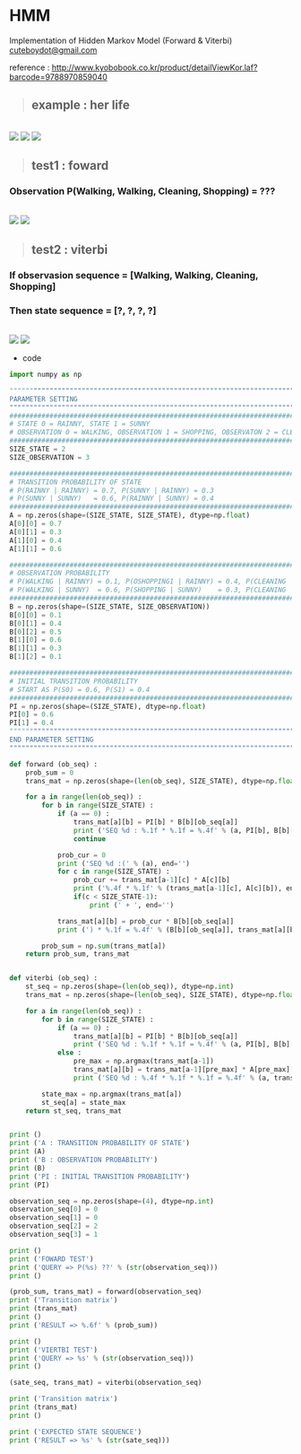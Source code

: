 # HMM
Implementation of Hidden Markov Model (Forward &amp; Viterbi)  
cuteboydot@gmail.com

reference : http://www.kyobobook.co.kr/product/detailViewKor.laf?barcode=9788970859040  

> ## example : her life  
<br>
<img src="https://github.com/cuteboydot/HMM/blob/master/img/model.png" />
<img src="https://github.com/cuteboydot/HMM/blob/master/img/probmat.png" />
<img src="https://github.com/cuteboydot/HMM/blob/master/img/ABPI.png" />
</br>

> ## test1 : foward   
### Observation P(Walking, Walking, Cleaning, Shopping) = ???   
<br>
<img src="https://github.com/cuteboydot/HMM/blob/master/img/foward.png" />
<img src="https://github.com/cuteboydot/HMM/blob/master/img/fowardtest.png" />
</br>  
  
> ## test2 : viterbi  
### If observasion sequence = [Walking, Walking, Cleaning, Shopping]  
### Then state sequence = [?, ?, ?, ?]
<br>
<img src="https://github.com/cuteboydot/HMM/blob/master/img/viterbi.png" />
<img src="https://github.com/cuteboydot/HMM/blob/master/img/viterbitest.png" />
</br>

- code  
```python
import numpy as np

"""""""""""""""""""""""""""""""""""""""""""""""""""""""""""""""""""""""""""""""""
PARAMETER SETTING
"""""""""""""""""""""""""""""""""""""""""""""""""""""""""""""""""""""""""""""""""
#################################################################################
# STATE 0 = RAINNY, STATE 1 = SUNNY
# OBSERVATION 0 = WALKING, OBSERVATION 1 = SHOPPING, OBSERVATON 2 = CLEANING
#################################################################################
SIZE_STATE = 2
SIZE_OBSERVATION = 3

#################################################################################
# TRANSITION PROBABILITY OF STATE
# P(RAINNY | RAINNY) = 0.7, P(SUNNY | RAINNY) = 0.3
# P(SUNNY | SUNNY)   = 0.6, P(RAINNY | SUNNY) = 0.4
#################################################################################
A = np.zeros(shape=(SIZE_STATE, SIZE_STATE), dtype=np.float)
A[0][0] = 0.7
A[0][1] = 0.3
A[1][0] = 0.4
A[1][1] = 0.6

#################################################################################
# OBSERVATION PROBABILITY
# P(WALKING | RAINNY) = 0.1, P(OSHOPPING1 | RAINNY) = 0.4, P(CLEANING | RAINNY) = 0.5
# P(WALKING | SUNNY)  = 0.6, P(SHOPPING | SUNNY)    = 0.3, P(CLEANING | SUNNY)  = 0.1
#################################################################################
B = np.zeros(shape=(SIZE_STATE, SIZE_OBSERVATION))
B[0][0] = 0.1
B[0][1] = 0.4
B[0][2] = 0.5
B[1][0] = 0.6
B[1][1] = 0.3
B[1][2] = 0.1

#################################################################################
# INITIAL TRANSITION PROBABILITY
# START AS P(S0) = 0.6, P(S1) = 0.4
#################################################################################
PI = np.zeros(shape=(SIZE_STATE), dtype=np.float)
PI[0] = 0.6
PI[1] = 0.4
"""""""""""""""""""""""""""""""""""""""""""""""""""""""""""""""""""""""""""""""""
END PARAMETER SETTING
"""""""""""""""""""""""""""""""""""""""""""""""""""""""""""""""""""""""""""""""""

def forward (ob_seq) :
    prob_sum = 0
    trans_mat = np.zeros(shape=(len(ob_seq), SIZE_STATE), dtype=np.float)

    for a in range(len(ob_seq)) :
        for b in range(SIZE_STATE) :
            if (a == 0) :
                trans_mat[a][b] = PI[b] * B[b][ob_seq[a]]
                print ('SEQ %d : %.1f * %.1f = %.4f' % (a, PI[b], B[b][ob_seq[a]], trans_mat[a][b]))
                continue

            prob_cur = 0
            print ('SEQ %d :(' % (a), end='')
            for c in range(SIZE_STATE) :
                prob_cur += trans_mat[a-1][c] * A[c][b]
                print ('%.4f * %.1f' % (trans_mat[a-1][c], A[c][b]), end='')
                if(c < SIZE_STATE-1):
                    print (' + ', end='')

            trans_mat[a][b] = prob_cur * B[b][ob_seq[a]]
            print (') * %.1f = %.4f' % (B[b][ob_seq[a]], trans_mat[a][b]))

        prob_sum = np.sum(trans_mat[a])
    return prob_sum, trans_mat


def viterbi (ob_seq) :
    st_seq = np.zeros(shape=(len(ob_seq)), dtype=np.int)
    trans_mat = np.zeros(shape=(len(ob_seq), SIZE_STATE), dtype=np.float)

    for a in range(len(ob_seq)) :
        for b in range(SIZE_STATE) :
            if (a == 0) :
                trans_mat[a][b] = PI[b] * B[b][ob_seq[a]]
                print ('SEQ %d : %.1f * %.1f = %.4f' % (a, PI[b], B[b][ob_seq[a]], trans_mat[a][b]))
            else :
                pre_max = np.argmax(trans_mat[a-1])
                trans_mat[a][b] = trans_mat[a-1][pre_max] * A[pre_max][b] * B[b][ob_seq[a]]
                print ('SEQ %d : %.4f * %.1f * %.1f = %.4f' % (a, trans_mat[a-1][pre_max], A[pre_max][b], B[b][ob_seq[a]], trans_mat[a][b]))

        state_max = np.argmax(trans_mat[a])
        st_seq[a] = state_max
    return st_seq, trans_mat


print ()
print ('A : TRANSITION PROBABILITY OF STATE')
print (A)
print ('B : OBSERVATION PROBABILITY')
print (B)
print ('PI : INITIAL TRANSITION PROBABILITY')
print (PI)

observation_seq = np.zeros(shape=(4), dtype=np.int)
observation_seq[0] = 0
observation_seq[1] = 0
observation_seq[2] = 2
observation_seq[3] = 1

print ()
print ('FOWARD TEST')
print ('QUERY => P(%s) ??' % (str(observation_seq)))
print ()

(prob_sum, trans_mat) = forward(observation_seq)
print ('Transition matrix')
print (trans_mat)
print ()
print ('RESULT => %.6f' % (prob_sum))

print ()
print ('VIERTBI TEST')
print ('QUERY => %s' % (str(observation_seq)))
print ()

(sate_seq, trans_mat) = viterbi(observation_seq)

print ('Transition matrix')
print (trans_mat)
print ()

print ('EXPECTED STATE SEQUENCE')
print ('RESULT => %s' % (str(sate_seq)))
```
